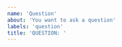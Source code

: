 ```yaml
---
name: 'Question'
about: 'You want to ask a question'
labels: 'question'
title: 'QUESTION: '
---
```

